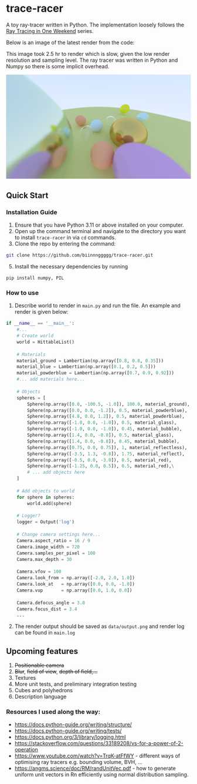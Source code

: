 # trace-racer

A toy ray-tracer written in Python. The implementation loosely follows the
[Ray Tracing in One Weekend](https://raytracing.github.io/books/RayTracingInOneWeekend.html) series.

Below is an image of the latest render from the code:

This image took 2.5 hr to render which is slow, given the low render resolution and sampling level.
The ray tracer was written in Python and Numpy so there is some implicit overhead.

![Latest Render](data/final-render.png)

## Quick Start

### Installation Guide

1. Ensure that you have Python 3.11 or above installed on your computer.
2. Open up the command terminal and navigate to the directory you want to install `trace-racer` in via
`cd` commands.
4. Clone the repo by entering the command:

```bash
git clone https://github.com/biinnnggggg/trace-racer.git
```

5. Install the necessary dependencies by running

```
pip install numpy, PIL
```

### How to use

1. Describe world to render in `main.py` and run the file. An example and render is given below:

```py
if __name__ == '__main__':
    #...
    # Create world
    world = HittableList()

    # Materials
    material_ground = Lambertian(np.array([0.8, 0.8, 0.35]))
    material_blue = Lambertian(np.array([0.1, 0.2, 0.5]))
    material_powderblue = Lambertian(np.array([0.7, 0.9, 0.92]))
    #... add materials here...

    # Objects
    spheres = [
        Sphere(np.array([0.0, -100.5, -1.0]), 100.0, material_ground),
        Sphere(np.array([0.0, 0.0, -1.2]), 0.5, material_powderblue),
        Sphere(np.array([4.8, 0.0, 1.2]), 0.5, material_powderblue),
        Sphere(np.array([-1.0, 0.0, -1.0]), 0.5, material_glass),
        Sphere(np.array([-1.0, 0.0, -1.0]), 0.45, material_bubble),
        Sphere(np.array([1.4, 0.0, -0.8]), 0.5, material_glass),
        Sphere(np.array([1.4, 0.0, -0.8]), 0.45, material_bubble),        
        Sphere(np.array([0.75, 0.0, 0.75]), 1, material_reflectless),
        Sphere(np.array([-3.5, 1.3, -0.8]), 1.75, material_reflect),
        Sphere(np.array([-0.5, 0.0, -3.0]), 0.5, material_red),
        Sphere(np.array([-1.25, 0.0, 0.5]), 0.5, material_red),\
        # ... add objects here
    ]

    # Add objects to world
    for sphere in spheres:
        world.add(sphere)

    # Logger?
    logger = Output('log')

    # Change camera settings here...
    Camera.aspect_ratio = 16 / 9 
    Camera.image_width = 720
    Camera.samples_per_pixel = 100
    Camera.max_depth = 30

    Camera.vfov = 100
    Camera.look_from = np.array([-2.0, 2.0, 1.0])
    Camera.look_at   = np.array([0.0, 0.0, -1.0])
    Camera.vup       = np.array([0.0, 1.0, 0.0])

    Camera.defocus_angle = 3.0
    Camera.focus_dist = 3.4
    ...

```

2. The render output should be saved as `data/output.png` and render log can be found in `main.log`

## Upcoming features

1. ~~Positionable camera~~
2. ~~Blur~~, ~~field of view~~, ~~depth of field,...~~
3. Textures
4. More unit tests, and preliminary integration testing
5. Cubes and polyhedrons
6. Description language

### Resources I used along the way:

- https://docs.python-guide.org/writing/structure/
- https://docs.python-guide.org/writing/tests/
- https://docs.python.org/3/library/logging.html
- https://stackoverflow.com/questions/33189208/vs-for-a-power-of-2-operation
- https://www.youtube.com/watch?v=TrqK-atFfWY - different ways of optimising
ray tracers e.g. bounding volume, BVH, ...
- https://angms.science/doc/RM/randUnitVec.pdf - how to generate uniform unit
vectors in Rn efficiently using normal distribution sampling.
